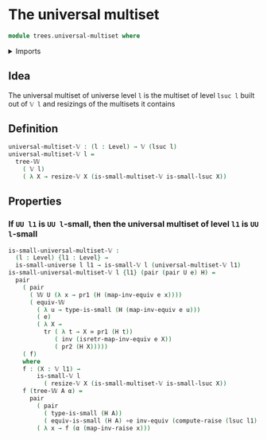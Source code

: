 # The universal multiset

```agda
module trees.universal-multiset where
```

<details><summary>Imports</summary>

```agda
open import foundation.dependent-pair-types
open import foundation.equivalences
open import foundation.identity-types
open import foundation.raising-universe-levels
open import foundation.small-types
open import foundation.small-universes
open import foundation.universe-levels

open import trees.functoriality-w-types
open import trees.multisets
open import trees.small-multisets
open import trees.w-types
```

</details>

## Idea

The universal multiset of universe level `l` is the multiset of level `lsuc l`
built out of `𝕍 l` and resizings of the multisets it contains

## Definition

```agda
universal-multiset-𝕍 : (l : Level) → 𝕍 (lsuc l)
universal-multiset-𝕍 l =
  tree-𝕎
    ( 𝕍 l)
    ( λ X → resize-𝕍 X (is-small-multiset-𝕍 is-small-lsuc X))
```

## Properties

### If `UU l1` is `UU l`-small, then the universal multiset of level `l1` is `UU l`-small

```agda
is-small-universal-multiset-𝕍 :
  (l : Level) {l1 : Level} →
  is-small-universe l l1 → is-small-𝕍 l (universal-multiset-𝕍 l1)
is-small-universal-multiset-𝕍 l {l1} (pair (pair U e) H) =
  pair
    ( pair
      ( 𝕎 U (λ x → pr1 (H (map-inv-equiv e x))))
      ( equiv-𝕎
        ( λ u → type-is-small (H (map-inv-equiv e u)))
        ( e)
        ( λ X →
          tr ( λ t → X ≃ pr1 (H t))
             ( inv (isretr-map-inv-equiv e X))
             ( pr2 (H X)))))
    ( f)
    where
    f : (X : 𝕍 l1) →
        is-small-𝕍 l
          ( resize-𝕍 X (is-small-multiset-𝕍 is-small-lsuc X))
    f (tree-𝕎 A α) =
      pair
        ( pair
          ( type-is-small (H A))
          ( equiv-is-small (H A) ∘e inv-equiv (compute-raise (lsuc l1) A)))
        ( λ x → f (α (map-inv-raise x)))
```
